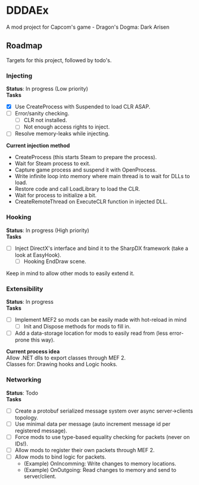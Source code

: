 # DDDAEx
A mod project for Capcom's game - Dragon's Dogma: Dark Arisen

## Roadmap

Targets for this project, followed by todo's.

### Injecting
**Status**: In progress (Low priority)  
**Tasks**
- [x] Use CreateProcess with Suspended to load CLR ASAP.
- [ ] Error/sanity checking.
  - [ ] CLR not installed.
  - [ ] Not enough access rights to inject.
- [ ] Resolve memory-leaks while injecting.

**Current injection method**
- CreateProcess (this starts Steam to prepare the process).
- Wait for Steam process to exit.
- Capture game process and suspend it with OpenProcess.
- Write infinite loop into memory where main thread is to wait for DLLs to load.
- Restore code and call LoadLibrary to load the CLR.
- Wait for process to initialize a bit.
- CreateRemoteThread on ExecuteCLR function in injected DLL.

### Hooking
**Status**: In progress (High priority)  
**Tasks**  
- [ ] Inject DirectX's interface and bind it to the SharpDX framework (take a look at EasyHook).
  - [ ] Hooking EndDraw scene.

Keep in mind to allow other mods to easily extend it.

### Extensibility
**Status**: In progress  
**Tasks**  
- [ ] Implement MEF2 so mods can be easily made with hot-reload in mind
  - [ ] Init and Dispose methods for mods to fill in.
- [ ] Add a data-storage location for mods to easily read from (less error-prone this way).

**Current process idea**  
Allow .NET dlls to export classes through MEF 2.  
Classes for: Drawing hooks and Logic hooks.  

### Networking
**Status**: Todo  
**Tasks**  
- [ ] Create a protobuf serialized message system over async server->clients topology.
- [ ] Use minimal data per message (auto increment message id per registered message).
- [ ] Force mods to use type-based equality checking for packets (never on IDs!).
- [ ] Allow mods to register their own packets through MEF 2.
- [ ] Allow mods to bind logic for packets.
  - (Example) OnIncomming: Write changes to memory locations.
  - (Example) OnOutgoing: Read changes to memory and send to server/client.
